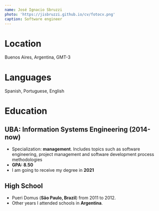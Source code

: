 ```yaml
---
name: José Ignacio Sbruzzi
photo: 'https://jisbruzzi.github.io/cv/fotocv.png'
caption: Software engineer
---
```

# Location
Buenos Aires, Argentina, GMT-3

# Languages
Spanish, Portuguese, English

# Education
## UBA: Information Systems Engineering (2014-now)
- Specialization: **management**. Includes topics such as software engineering, project management and software development process methodologies
- **GPA: 8.50**
- I am going to receive my degree in **2021**
## High School
- Pueri Domus (**São Paulo, Brazil**) from 2011 to 2012.
- Other years I attended schools in **Argentina**.

